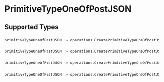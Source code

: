 # PrimitiveTypeOneOfPostJSON


## Supported Types

### 

```go
primitiveTypeOneOfPostJSON := operations.CreatePrimitiveTypeOneOfPostJSONStr(string{/* values here */})
```

### 

```go
primitiveTypeOneOfPostJSON := operations.CreatePrimitiveTypeOneOfPostJSONInteger(int64{/* values here */})
```

### 

```go
primitiveTypeOneOfPostJSON := operations.CreatePrimitiveTypeOneOfPostJSONNumber(float64{/* values here */})
```

### 

```go
primitiveTypeOneOfPostJSON := operations.CreatePrimitiveTypeOneOfPostJSONBoolean(bool{/* values here */})
```

